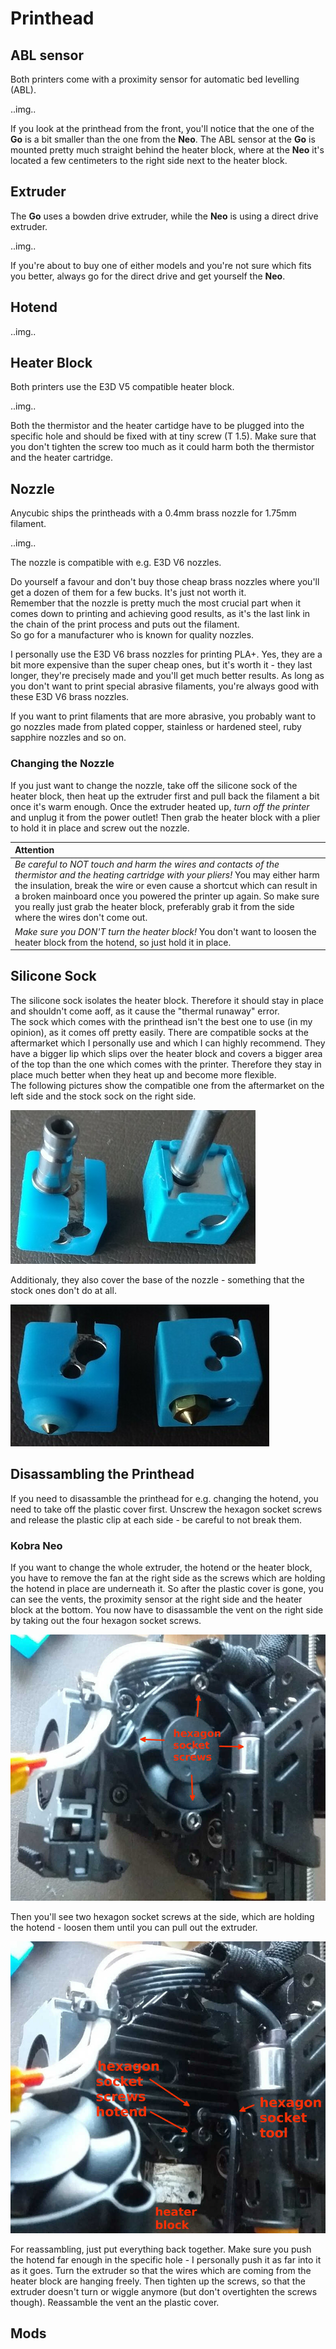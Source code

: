 <link rel=”manifest” href=”docs/manifest.webmanifest”>

# Printhead

## ABL sensor
Both printers come with a proximity sensor for automatic bed levelling (ABL).  
  
..img..
  
If you look at the printhead from the front, you'll notice that the one of the **Go** is a bit smaller than the one from the **Neo**. The ABL sensor at the **Go** is mounted pretty much straight behind the heater block, where at the **Neo** it's located a few centimeters to the right side next to the heater block.   
  
## Extruder
The **Go** uses a bowden drive extruder, while the **Neo** is using a direct drive extruder.  
  
..img..
  
If you're about to buy one of either models and you're not sure which fits you better, always go for the direct drive and get yourself the **Neo**.  
  
## Hotend
  
..img..  
  
## Heater Block
Both printers use the E3D V5 compatible heater block.  

..img..

Both the thermistor and the heater cartidge have to be plugged into the specific hole and should be fixed with at tiny screw (T 1.5). Make sure that you don't tighten the screw too much as it could harm both the thermistor and the heater cartridge. 

## Nozzle
Anycubic ships the printheads with a 0.4mm brass nozzle for 1.75mm filament. 

..img..

The nozzle is compatible with e.g. E3D V6 nozzles.  
  
Do yourself a favour and don't buy those cheap brass nozzles where you'll get a dozen of them for a few bucks. It's just not worth it.  
Remember that the nozzle is pretty much the most crucial part when it comes down to printing and achieving good results, as it's the last link in the chain of the print process and puts out the filament.  
So go for a manufacturer who is known for quality nozzles.  
  
I personally use the E3D V6 brass nozzles for printing PLA+. Yes, they are a bit more expensive than the super cheap ones, but it's worth it - they last longer, they're precisely made and you'll get much better results. As long as you don't want to print special abrasive filaments, you're always good with these E3D V6 brass nozzles.  
  
If you want to print filaments that are more abrasive, you probably want to go nozzles made from plated copper, stainless or hardened steel, ruby sapphire nozzles and so on.  
  
### Changing the Nozzle
If you just want to change the nozzle, take off the silicone sock of the heater block, then heat up the extruder first and pull back the filament a bit once it's warm enough. Once the extruder heated up, *turn off the printer* and unplug it from the power outlet! Then grab the heater block with a plier to hold it in place and screw out the nozzle.  
  
| Attention |
|:----------|
| *Be careful to NOT touch and harm the wires and contacts of the thermistor and the heating cartridge with your pliers!* You may either harm the insulation, break the wire or even cause a shortcut which can result in a broken mainboard once you powered the printer up again. So make sure you really just grab the heater block, preferably grab it from the side where the wires don't come out. |
| *Make sure you DON'T turn the heater block!* You don't want to loosen the heater block from the hotend, so just hold it in place. |    
  
## Silicone Sock
The silicone sock isolates the heater block. Therefore it should stay in place and shouldn't come aoff, as it cause the "thermal runaway" error.  
The sock which comes with the printhead isn't the best one to use (in my opinion), as it comes off pretty easily. There are compatible socks at the aftermarket which I personally use and which I can highly recommend. They have a bigger lip which slips over the heater block and covers a bigger area of the top than the one which comes with the printer. Therefore they stay in place much better when they heat up and become more flexible.  
The following pictures show the compatible one from the aftermarket on the left side and the stock sock on the right side.     
  
![Silicone socks top view](../assets/images/silisocks_top_web.jpg)   
  
Additionaly, they also cover the base of the nozzle - something that the stock ones don't do at all.  
  
![Silicone socks bottom view](../assets/images/silisocks_bottom_web.jpg)  
  
  
## Disassambling the Printhead
  
If you need to disassamble the printhead for e.g. changing the hotend, you need to take off the plastic cover first. Unscrew the hexagon socket screws and release the plastic clip at each side - be careful to not break them.   
  
### Kobra Neo  
  
If you want to change the whole extruder, the hotend or the heater block, you have to remove the fan at the right side as the screws which are holding the hotend in place are underneath it. So after the plastic cover is gone, you can see the vents, the proximity sensor at the right side and the heater block at the bottom. You now have to disassamble the vent on the right side by taking out the four hexagon socket screws.   
  
![Disassamble the vent on the right side](../assets/images/head_neo_vent-dis_web.jpg)  
  
Then you'll see two hexagon socket screws at the side, which are holding the hotend - loosen them until you can pull out the extruder.  
  
![Loosen the screws to take out the extruder](../assets/images/head_neo_vent-dis-extruder_web.jpg)  
  
For reassambling, just put everything back together. Make sure you push the hotend far enough in the specific hole - I personally push it as far into it as it goes. Turn the extruder so that the wires which are coming from the heater block are hanging freely. Then tighten up the screws, so that the extruder doesn't turn or wiggle anymore (but don't overtighten the screws though). Reassamble the vent an the plastic cover.   
  
## Mods
